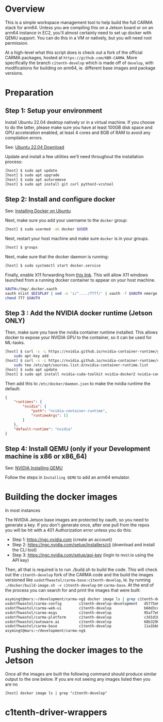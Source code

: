 # Overview

This is a simple workspace management tool to help build the full CARMA stack for arm64. Unless you are compiling this on a Jetson board or on an arm64 instance in EC2, you'll almost certainly need to set up docker with QEMU support. You can do this in a VM or natively, but you will need root permission.

At a high-level what this script does is check out a fork of the official CARMA packages, hosted at `https://github.com/KBR-CARMA`. More specifically the branch `c1tenth-develop` which is made off of `develop`, with modifications for building on arm64, ie. different base images and package versions.

# Preparation

## Step 1: Setup your environment

Install Ubuntu 22.04 desktop natively or in a virtual machine. If you choose to do the latter, please make sure you have at least 100GB disk space and GPU acceleration enabled, at least 4 cores and 8GB of RAM to avoid any compilation errors.

See: [Ubuntu 22.04 Download](https://ubuntu.com/download/desktop)

Update and install a few utilities we'll need throughout the installation process:

```sh
[host] $ sudo apt update
[host] $ sudo apt upgrade
[host] $ sudo apt autoremove
[host] $ sudo apt install git curl python3-vcstool
```

## Step 2: Install and configure docker

See: [Installing Docker on Ubuntu](https://docs.docker.com/engine/install/ubuntu/)

Next, make sure you add your username to the `docker` group:

```sh
[host] $ sudo usermod -aG docker $USER
```

Next, restart your host machine and make sure `docker` is in your groups.

```sh
[host] $ groups
```

Next, make sure that the docker daemon is running:

```sh
[host] $ sudo systemctl start docker.service
```

Finally, enable X11 forwarding from [this link](https://stackoverflow.com/q/48235040). This will allow X11 windows launched from a running docker container to appear on your host machine.

```sh
XAUTH=/tmp/.docker.xauth
xauth nlist $DISPLAY | sed -e 's/^..../ffff/' | xauth -f $XAUTH nmerge -
chmod 777 $XAUTH
```

## Step 3 : Add the NVIDIA docker runtime (Jetson ONLY)

Then, make sure you have the nvidia container runtime installed. This allows docker to expose your NVIDIA GPU to the container, so it can be used for ML-tasks.

```sh
[host] $ curl -s -L https://nvidia.github.io/nvidia-container-runtime/gpgkey | \
    sudo apt-key add -
[host] $ curl -s -L https://nvidia.github.io/nvidia-container-runtime/ubuntu22.04/nvidia-container-runtime.list | \
    sudo tee /etc/apt/sources.list.d/nvidia-container-runtime.list
[host] $ sudo apt update
[host] $ sudo apt install nvidia-cuda-toolkit nvidia-docker2 nvidia-container-runtime
```

Then add this to `/etc/docker/daemon.json` to make the nvidia runtime the default:

```json
{
    "runtimes": {
        "nvidia": {
            "path": "nvidia-container-runtime",
            "runtimeArgs": []
        }
    },
    "default-runtime": "nvidia"
}
```

## Step 4: Install QEMU (only if your Development machine is x86 or x86_64)


See: [NVIDIA Installing QEMU](https://docs.nvidia.com/datacenter/cloud-native/playground/x-arch.html#installing-qemu)

Follow the steps in `Installing QEMU` to add an arm64 emulator.

# Building the docker images 

In most instances

The NVIDIA Jetson base images are protected by oauth, so you need to generate a key. If you don't generate once, after one pull from the repos you will be hit with a 401 Authorization error unless you do this:

- Step 1: https://ngc.nvidia.com (create an account)
- Step 2: https://ngc.nvidia.com/setup/installers/cli (download and install the CLI tool)
- Step 3: https://ngc.nvidia.com/setup/api-key (login to nvcr.io using the API key)


Then, all that is required is to run ./build.sh to build the code. This will check out the `c1tenth-develop` fork of the CARMA code and the build the images versioned like `usdotfhwastol/carma-base:c1tenth-develop`, ie. by running `./docker/build-image.sh -v c1tenth-develop` on `carma-base`. At the end of the process you can search for and print the images that were built:

```sh
asymingt@mars:~/development/carma-ng$ docker image ls | grep c1tenth-develop
usdotfhwastol/carma-config        c1tenth-develop-development   d5775e60c412   39 minutes ago      4.91MB
usdotfhwastol/carma-web-ui        c1tenth-develop               b60d3cd1c30e   11 hours ago        914MB
usdotfhwastol/carma-msgs          c1tenth-develop               95af7e033d34   19 hours ago        16.4GB
usdotfhwastol/carma-platform      c1tenth-develop               c3d1d1619e62   20 hours ago        10.3GB
usdotfhwastol/autoware.ai         c1tenth-develop               68b329005977   20 hours ago        10.1GB
usdotfhwastol/carma-base          c1tenth-develop               11a1bb8fb28a   20 hours ago        9.32GB
asymingt@mars:~/development/carma-ng$ 
```

# Pushing the docker images to the Jetson

Once all the images are built the following command should produce similar output to the one below. If you are not seeing any images listed then you are no

```
[host] docker image ls | grep "c1tenth-develop"
```
# c1tenth-driver-wrappers
